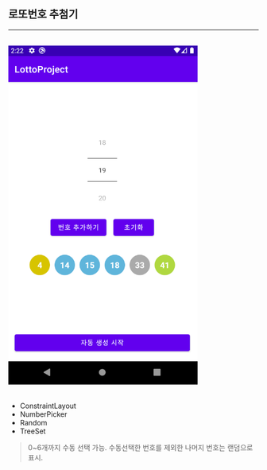 ## 로또번호 추첨기
-------------
<br>
<img src="Lotto.png">
<br><br>

* ConstraintLayout
* NumberPicker
* Random
* TreeSet

> 0~6개까지 수동 선택 가능. 수동선택한 번호를 제외한 나머지 번호는 랜덤으로 표시.